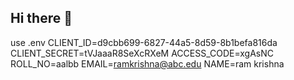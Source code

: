 ## Hi there 👋
use .env
CLIENT_ID=d9cbb699-6827-44a5-8d59-8b1befa816da
CLIENT_SECRET=tVJaaaR8SeXcRXeM
ACCESS_CODE=xgAsNC
ROLL_NO=aalbb
EMAIL=ramkrishna@abc.edu
NAME=ram krishna


<!--
**2303A51L25/2303A51L25** is a ✨ _special_ ✨ repository because its `README.md` (this file) appears on your GitHub profile.

Here are some ideas to get you started:

- 🔭 I’m currently working on ...
- 🌱 I’m currently learning ...
- 👯 I’m looking to collaborate on ...
- 🤔 I’m looking for help with ...
- 💬 Ask me about ...
- 📫 How to reach me: ...
- 😄 Pronouns: ...
- ⚡ Fun fact: ...
-->

